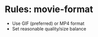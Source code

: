 <!-- ---
!-- title: 2024-12-27 23:39:08
!-- author: Yusuke Watanabe
!-- date: /home/ywatanabe/.emacs.d/lisp/elmo/workspace/resources/prompt-templates/components/03_rules/movie-format.md
!-- --- -->

# Rules: movie-format
* Use GIF (preferred) or MP4 format
* Set reasonable quality/size balance